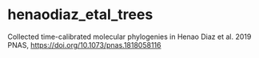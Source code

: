 # henaodiaz_etal_trees
Collected time-calibrated molecular phylogenies in Henao Diaz et al. 2019 PNAS, https://doi.org/10.1073/pnas.1818058116
